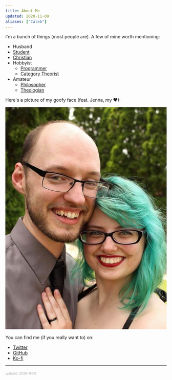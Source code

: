 ```yaml
---
title: About Me
updated: 2020-11-09
aliases: ["Caleb"]
---
```


I'm a bunch of things (most people are). A few of mine worth mentioning:

- Husband
- [Student](/bethlehem-college-seminary)<!-- [[Bethlehem College & Seminary]] -->
- [Christian](/my-faith)<!-- [[My Faith]] -->
- Hobbyist
  - [Programmer](/programming)<!-- [[Programming]] -->
  - [Category Theorist](/category-theory)<!-- [[Category Theory]] -->
- Amateur
  - [Philosopher](/philosophy)<!-- [[Philosophy]] -->
  - [Theologian](/theology)<!-- [[Theology]] -->

Here's a picture of my goofy face (feat. Jenna, my ❤):

![Picture of Caleb and Jenna](https://raw.githubusercontent.com/CFiggers/images-calebsnotes/master/cropped_pic%20of%20me_1.jpg)

You can find me (if you really want to) on:

- <a href="https://twitter.com/CalebFiggers" target="_blank">Twitter</a>
- <a href="https://github.com/CFiggers" target="_blank">GitHub</a>
- <a href="https://ko-fi.com/calebfiggers" target="_blank">Ko-fi</a>

---

<sup><sub><font color="#a6a6a6">updated: 2020-11-09</font></sub></sup>
